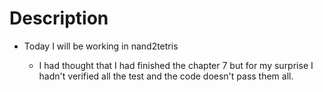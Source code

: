 # Description

- Today I will be working in nand2tetris

  - I had thought that I had finished the chapter 7
    but for my surprise I hadn't verified all the test
  and the code doesn't pass them all.
